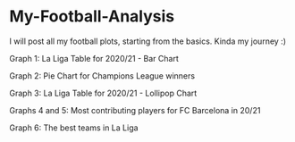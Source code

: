 # My-Football-Analysis
I will post all my football plots, starting from the basics. Kinda my journey :)

Graph 1: La Liga Table for 2020/21 - Bar Chart

Graph 2: Pie Chart for Champions League winners

Graph 3: La Liga Table for 2020/21 - Lollipop Chart

Graphs 4 and 5: Most contributing players for FC Barcelona in 20/21

Graph 6: The best teams in La Liga
